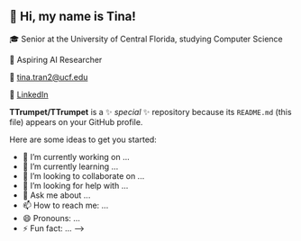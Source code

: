 ## 👋 Hi, my name is Tina!
🎓 Senior at the University of Central Florida, studying Computer Science

🔭 Aspiring AI Researcher

📧 [tina.tran2@ucf.edu](tina.tran2@ucf.edu)  

🔗 [LinkedIn](https://www.linkedin.com/in/tinaungtran/)

**TTrumpet/TTrumpet** is a ✨ _special_ ✨ repository because its `README.md` (this file) appears on your GitHub profile.

Here are some ideas to get you started:

- 🔭 I’m currently working on ...
- 🌱 I’m currently learning ...
- 👯 I’m looking to collaborate on ...
- 🤔 I’m looking for help with ...
- 💬 Ask me about ...
- 📫 How to reach me: ...
- 😄 Pronouns: ...
- ⚡ Fun fact: ...
-->
